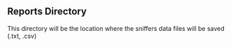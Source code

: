 ## Reports Directory

This directory will be the location where the sniffers data files will be saved (.txt, .csv)